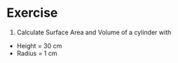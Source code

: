 # Exercise

1. Calculate Surface Area and Volume of a cylinder with
* Height = 30 cm
* Radius = 1 cm
